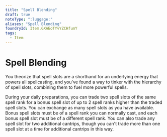 ```yaml
---
title: "Spell Blending"
draft: true
noteType: ":luggage:"
aliases: "Spell Blending"
foundryId: Item.GXAEoTYvYZCHfumY
tags:
  - Item
---
```


# Spell Blending

You theorize that spell slots are a shorthand for an underlying energy that powers all spellcasting, and you've found a way to tinker with the hierarchy of spell slots, combining them to fuel more powerful spells.

During your daily preparations, you can trade two spell slots of the same spell rank for a bonus spell slot of up to 2 spell ranks higher than the traded spell slots. You can exchange as many spell slots as you have available. Bonus spell slots must be of a spell rank you can normally cast, and each bonus spell slot must be of a different spell rank. You can also trade any spell slot for two additional cantrips, though you can't trade more than one spell slot at a time for additional cantrips in this way.
